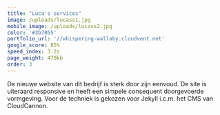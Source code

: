```yaml
---
title: "Luca's services"
image: /uploads/lucass1.jpg
mobile_image: /uploads/lucass2.jpg
color: '#3b7055'
portfolio_url: '//whispering-wallaby.cloudvent.net'
google_score: 85%
speed_index: 3.2s
page_weight: 470kb
order: 3
---
```



De nieuwe website van dit bedrijf is sterk door zijn eenvoud. De site is uiteraard responsive en heeft een simpele consequent doorgevoerde vormgeving. Voor de techniek is gekozen voor Jekyll i.c.m. het CMS van CloudCannon.